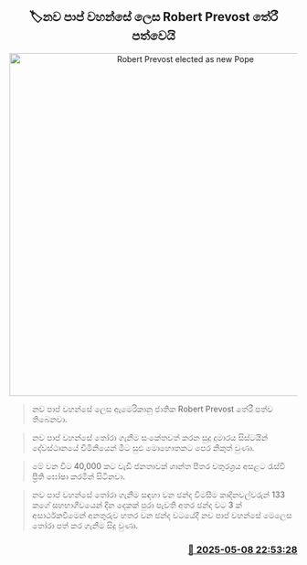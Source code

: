 <p align='center'><b><h2 align='center' title='Robert Prevost elected as new Pope'>🏷නව පාප් වහන්සේ ලෙස Robert Prevost තේරී පත්වෙයි</h2></b></p>
<p align='center'><img src='https://helakuru.sgp1.cdn.digitaloceanspaces.com/esana/images/lib/new-pope-robet-y.jpg' width='600' alt='Robert Prevost elected as new Pope'></p>

> නව පාප් වහන්සේ ලෙස ඇමෙරිකානු ජාති​ක Robert Prevost තේරී පත්ව තිබෙනවා.

> නව පාප් වහන්සේ තෝරා ගැනීම සංකේතවත් කරන සුදු දුමාරය සිස්ටයින් දේවස්ථානයේ චිමිනියෙන් මීට සුළු මොහොතකට පෙර නිකුත් වුණා.

> මේ වන විට 40,000 කට වැඩි ජනතාවක් ශාන්ත පීතර චතුරශ්‍රය අසළට රැස්වී ප්‍රීති ඝෝෂා කරමින් සිටිනවා.

> නව පාප් වහන්සේ තෝරා ගැනීම සඳහා වන ඡන්ද විමසීම කාදිනවල්වරුන් 133 කගේ සහභාගීවයෙන් දින දෙකක් පුරා පැවති අතර ඡන්ද වට 3 ක් අසාර්ථකවීමෙන් අනතුරුව හතර වන ඡන්ද වටයේදී නව පාප් වහන්සේ මෙලෙස තෝරා පත් කර ගැනීම සිදු වුණා.



<h3 align='right'><a href='https://www.helakuru.lk/esana/p/109952/'>📅 2025-05-08 22:53:28</a></h3>

